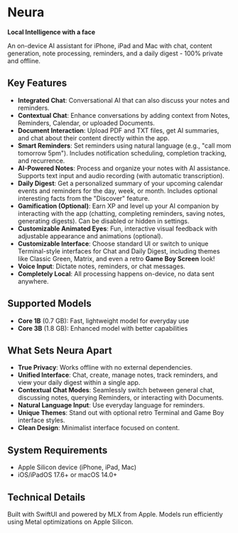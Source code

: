 # Neura

**Local Intelligence with a face**

An on-device AI assistant for iPhone, iPad and Mac with chat, content generation, note processing, reminders, and a daily digest - 100% private and offline.

## Key Features

- **Integrated Chat**: Conversational AI that can also discuss your notes and reminders.
- **Contextual Chat**: Enhance conversations by adding context from Notes, Reminders, Calendar, or uploaded Documents.
- **Document Interaction**: Upload PDF and TXT files, get AI summaries, and chat about their content directly within the app.
- **Smart Reminders**: Set reminders using natural language (e.g., "call mom tomorrow 5pm"). Includes notification scheduling, completion tracking, and recurrence.
- **AI-Powered Notes**: Process and organize your notes with AI assistance. Supports text input and audio recording (with automatic transcription).
- **Daily Digest**: Get a personalized summary of your upcoming calendar events and reminders for the day, week, or month. Includes optional interesting facts from the "Discover" feature.
- **Gamification (Optional)**: Earn XP and level up your AI companion by interacting with the app (chatting, completing reminders, saving notes, generating digests). Can be disabled or hidden in settings.
- **Customizable Animated Eyes**: Fun, interactive visual feedback with adjustable appearance and animations (optional).
- **Customizable Interface**: Choose standard UI or switch to unique Terminal-style interfaces for Chat and Daily Digest, including themes like Classic Green, Matrix, and even a retro **Game Boy Screen** look!
- **Voice Input**: Dictate notes, reminders, or chat messages.
- **Completely Local**: All processing happens on-device, no data sent anywhere.

## Supported Models

- **Core 1B** (0.7 GB): Fast, lightweight model for everyday use
- **Core 3B** (1.8 GB): Enhanced model with better capabilities

## What Sets Neura Apart

- **True Privacy**: Works offline with no external dependencies.
- **Unified Interface**: Chat, create, manage notes, track reminders, and view your daily digest within a single app.
- **Contextual Chat Modes**: Seamlessly switch between general chat, discussing notes, querying Reminders, or interacting with Documents.
- **Natural Language Input**: Use everyday language for reminders.
- **Unique Themes**: Stand out with optional retro Terminal and Game Boy interface styles.
- **Clean Design**: Minimalist interface focused on content.

## System Requirements

- Apple Silicon device (iPhone, iPad, Mac)
- iOS/iPadOS 17.6+ or macOS 14.0+

## Technical Details

Built with SwiftUI and powered by MLX from Apple. Models run efficiently using Metal optimizations on Apple Silicon. 